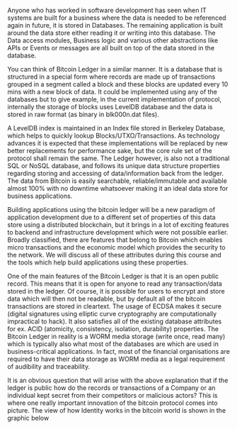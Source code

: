 Anyone who has worked in software development has seen when IT systems are built for a business where the data is needed to be referenced again in future, it is stored in Databases. The remaining application is built around the data store either reading it or writing into this database. The Data access modules, Business logic and various other abstractions like APIs or Events or messages are all built on top of the data stored in the database.

You can think of Bitcoin Ledger in a similar manner. It is a database that is structured in a special form where records are made up of transactions grouped in a segment called a block and these blocks are updated every 10 mins with a new block of data. It could be implemented using any of the databases but to give example, in the current implementation of protocol, internally the storage of blocks uses LevelDB database and the data is stored in raw format (as binary in blk000n.dat files).

A LevelDB index is maintained in an Index file stored in Berkeley Database, which helps to quickly lookup Blocks/UTXO/Transactions. As technology advances it is expected that these implementations will be replaced by new better replacements for performance sake, but the core rule set of the protocol shall remain the same. The Ledger however, is also not a traditional SQL or NoSQL database, and follows its unique data structure properties regarding storing and accessing of data/information back from the ledger. The data from Bitcoin is easily searchable, reliable/immutable and available almost 100% with no downtime whatsoever making it an ideal data store for business applications.

Building applications using the bitcoin ledger will be a new paradigm of application development due to a different set of properties of this data store using a distributed blockchain, but it brings in a lot of exciting features to backend and infrastructure development which were not possible earlier. Broadly classified, there are features that belong to Bitcoin which enables micro transactions and the economic model which provides the security to the network. We will discuss all of these attributes during this course and the tools which help build applications using these properties.

One of the main features of the Bitcoin Ledger is that it is an open public record. This means that it is open for anyone to read any transaction/data stored in the ledger. Of course, it is possible for users to encrypt and store data which will then not be readable, but by default all of the bitcoin transactions are stored in cleartext. The usage of ECDSA makes it secure (digital signatures using elliptic curve cryptography are computationally impractical to hack). It also satisfies all of the existing database attributes for ex. ACID (atomicity, consistency, isolation, durability) properties. The Bitcoin Ledger in reality is a WORM media storage (write once, read many) which is typically also what most of the databases are which are used in business-critical applications. In fact, most of the financial organisations are required to have their data storage as WORM media as a legal requirement of audibility and traceability.

It is an obvious question that will arise with the above explanation that if the ledger is public how do the records or transactions of a Company or an individual kept secret from their competitors or malicious actors? This is where one really important innovation of the bitcoin protocol comes into picture. The view of how Identity works in the bitcoin world is shown in the graphic below

